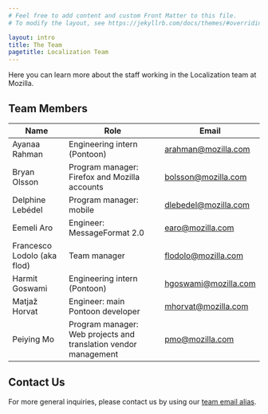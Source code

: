 ```yaml
---
# Feel free to add content and custom Front Matter to this file.
# To modify the layout, see https://jekyllrb.com/docs/themes/#overriding-theme-defaults

layout: intro
title: The Team
pagetitle: Localization Team
---
```


Here you can learn more about the staff working in the Localization team at Mozilla.

## Team Members

| Name                       | Role                                                                        | Email                      |
|----------------------------|-----------------------------------------------------------------------------|----------------------------|
| Ayanaa Rahman              | Engineering intern (Pontoon)                                                | arahman@mozilla.com        |
| Bryan Olsson               | Program manager: Firefox and Mozilla accounts                               | bolsson@mozilla.com        |
| Delphine Lebédel           | Program manager: mobile                                                     | dlebedel@mozilla.com       |
| Eemeli Aro                 | Engineer: MessageFormat 2.0                                                 | earo@mozilla.com           |
| Francesco Lodolo (aka flod)| Team manager                                                                | flodolo@mozilla.com        |
| Harmit Goswami             | Engineering intern (Pontoon)                                                | hgoswami@mozilla.com       |
| Matjaž Horvat              | Engineer: main Pontoon developer                                            | mhorvat@mozilla.com        |
| Peiying Mo                 | Program manager: Web projects and translation vendor management             | pmo@mozilla.com            |

## Contact Us
For more general inquiries, please contact us by using our [team email alias](mailto:l10n@mozilla.com).